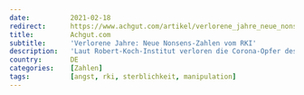 ```yaml
---
date:          2021-02-18
redirect:      https://www.achgut.com/artikel/verlorene_jahre_neue_nonsens_zahlen_vom_rki
title:         Achgut.com
subtitle:      'Verlorene Jahre: Neue Nonsens-Zahlen vom RKI'
description:   'Laut Robert-Koch-Institut verloren die Corona-Opfer des Jahres 2020 „im Schnitt 9,6 Jahre Lebenszeit“. Hier erfahren Sie, warum diese Aussage der Wieler-Truppe irreführend ist. Wahlweise Bullshit. Oder eine glatte Lüge. Die RKI-Analyse bietet trotzdem Mehrwert. Ganz nebenbei liefert sie drei aufschlussreiche Erkenntnisse.'
country:       DE
categories:    [Zahlen]
tags:          [angst, rki, sterblichkeit, manipulation]
---
```


